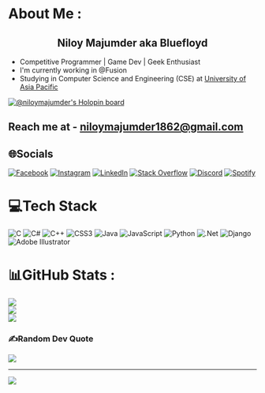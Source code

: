 # About Me :

<h2 align="center">Niloy Majumder aka Bluefloyd</h2>

- Competitive Programmer | Game Dev | Geek Enthusiast
- I'm currently working in @Fusion
- Studying in Computer Science and Engineering (CSE) at [University of Asia Pacific](https://www.uap-bd.edu/)

[![@niloymajumder's Holopin board](https://holopin.io/api/user/board?user=niloymajumder)](https://holopin.io/@niloymajumder)


## Reach me at - niloymajumder1862@gmail.com

## 🌐Socials
[![Facebook](https://img.shields.io/badge/Facebook-%231877F2.svg?logo=Facebook&logoColor=white)](https://facebook.com/niloy.does.nothing) [![Instagram](https://img.shields.io/badge/Instagram-%23E4405F.svg?logo=Instagram&logoColor=white)](https://instagram.com/niloymajumder_) [![LinkedIn](https://img.shields.io/badge/LinkedIn-%230077B5.svg?logo=linkedin&logoColor=white)](https://linkedin.com/in/niloymajumder) [![Stack Overflow](https://img.shields.io/badge/-Stackoverflow-FE7A16?logo=stack-overflow&logoColor=white)](https://stackoverflow.com/users/20199503/niloy-majumder) [![Discord](https://img.shields.io/badge/Discord-%237289DA.svg?logo=discord&logoColor=white)](https://discordapp.com/users/783238818991177758) [![Spotify](https://img.shields.io/badge/Spotify-1ED760?style=for-the-badge&logo=spotify&logoColor=white)](https://open.spotify.com/user/j267yb4ggu527y1ocgrmq4k8u?si=23806257a4a24f84)

# 💻Tech Stack
![C](https://img.shields.io/badge/c-%2300599C.svg?style=flat&logo=c&logoColor=white) ![C#](https://img.shields.io/badge/c%23-%23239120.svg?style=flat&logo=c-sharp&logoColor=white) ![C++](https://img.shields.io/badge/c++-%2300599C.svg?style=flat&logo=c%2B%2B&logoColor=white) ![CSS3](https://img.shields.io/badge/css3-%231572B6.svg?style=flat&logo=css3&logoColor=white) ![Java](https://img.shields.io/badge/java-%23ED8B00.svg?style=flat&logo=java&logoColor=white) ![JavaScript](https://img.shields.io/badge/javascript-%23323330.svg?style=flat&logo=javascript&logoColor=%23F7DF1E) ![Python](https://img.shields.io/badge/python-3670A0?style=flat&logo=python&logoColor=ffdd54) ![.Net](https://img.shields.io/badge/.NET-5C2D91?style=flat&logo=.net&logoColor=white) ![Django](https://img.shields.io/badge/django-%23092E20.svg?style=flat&logo=django&logoColor=white) ![Adobe Illustrator](https://img.shields.io/badge/adobeillustrator-%23FF9A00.svg?style=flat&logo=adobeillustrator&logoColor=white)

# 📊GitHub Stats :
![](https://github-readme-stats.vercel.app/api?username=niloymajumder&theme=blue-green&hide_border=false&include_all_commits=false&count_private=false)<br/>
![](https://github-readme-streak-stats.herokuapp.com/?user=niloymajumder&theme=blue-green&hide_border=false)<br/>
![](https://github-readme-stats.vercel.app/api/top-langs/?username=niloymajumder&theme=blue-green&hide_border=false&include_all_commits=false&count_private=false&layout=compact)

### ✍️Random Dev Quote
![](https://quotes-github-readme.vercel.app/api?type=horizontal&theme=tokyonight)

---
[![](https://visitcount.itsvg.in/api?id=niloymajumder&icon=2&color=0)](https://visitcount.itsvg.in)

